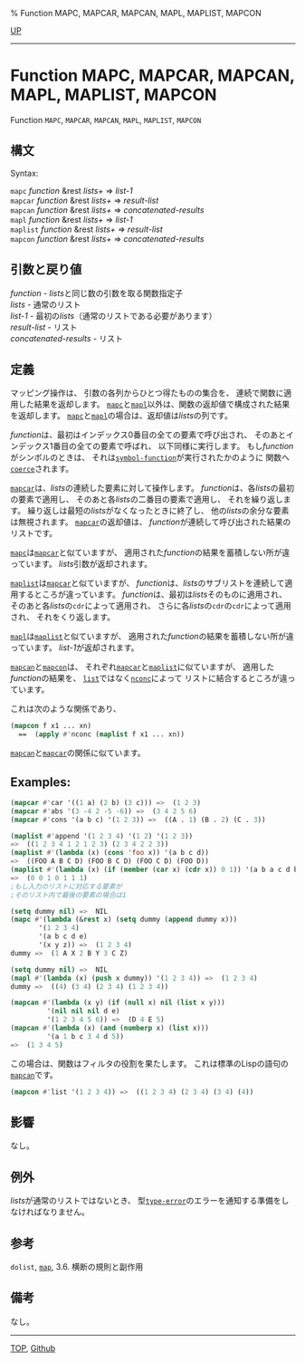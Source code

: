 % Function MAPC, MAPCAR, MAPCAN, MAPL, MAPLIST, MAPCON

[UP](14.2.html)  

---

# Function **MAPC, MAPCAR, MAPCAN, MAPL, MAPLIST, MAPCON**


Function `MAPC`, `MAPCAR`, `MAPCAN`, `MAPL`, `MAPLIST`, `MAPCON`

## 構文

Syntax:

`mapc` *function* &rest *lists+* => *list-1*  
`mapcar` *function* &rest *lists+* => *result-list*  
`mapcan` *function* &rest *lists+* => *concatenated-results*  
`mapl` *function* &rest *lists+* => *list-1*  
`maplist` *function* &rest *lists+* => *result-list*  
`mapcon` *function* &rest *lists+* => *concatenated-results*


## 引数と戻り値

*function* - *lists*と同じ数の引数を取る関数指定子  
*lists* - 通常のリスト  
*list-1* - 最初の*lists*（通常のリストである必要があります）  
*result-list* - リスト  
*concatenated-results* - リスト


## 定義

マッピング操作は、
引数の各列からひとつ得たものの集合を、
連続で関数に適用した結果を返却します。
[`mapc`](14.2.mapc.html)と[`mapl`](14.2.mapc.html)以外は、関数の返却値で構成された結果を返却します。
[`mapc`](14.2.mapc.html)と[`mapl`](14.2.mapc.html)の場合は、返却値は*lists*の列です。

*function*は、最初はインデックス0番目の全ての要素で呼び出され、
そのあとインデックス1番目の全ての要素で呼ばれ、
以下同様に実行します。
もし*function*がシンボルのときは、
それは[`symbol-function`](10.2.symbol-function.html)が実行されたかのように
関数へ[`coerce`](4.4.coerce.html)されます。

[`mapcar`](14.2.mapc.html)は、*lists*の連続した要素に対して操作します。
*function*は、各*lists*の最初の要素で適用し、
そのあと各*lists*の二番目の要素で適用し、
それを繰り返します。
繰り返しは最短の*lists*がなくなったときに終了し、
他の*lists*の余分な要素は無視されます。
[`mapcar`](14.2.mapc.html)の返却値は、
*function*が連続して呼び出された結果のリストです。

[`mapc`](14.2.mapc.html)は[`mapcar`](14.2.mapc.html)と似ていますが、
適用された*function*の結果を蓄積しない所が違っています。
*lists*引数が返却されます。

[`maplist`](14.2.mapc.html)は[`mapcar`](14.2.mapc.html)と似ていますが、
*function*は、*lists*のサブリストを連続して適用するところが違っています。
*function*は、最初は*lists*そのものに適用され、
そのあと各*lists*の`cdr`によって適用され、
さらに各*lists*の`cdr`の`cdr`によって適用され、
それをくり返します。

[`mapl`](14.2.mapc.html)は[`maplist`](14.2.mapc.html)と似ていますが、
適用された*function*の結果を蓄積しない所が違っています。
*list-1*が返却されます。

[`mapcan`](14.2.mapc.html)と[`mapcon`](14.2.mapc.html)は、
それぞれ[`mapcar`](14.2.mapc.html)と[`maplist`](14.2.mapc.html)に似ていますが、
適用した*function*の結果を、
[`list`](14.2.list-function.html)ではなく[`nconc`](14.2.nconc.html)によって
リストに結合するところが違っています。

これは次のような関係であり、

```lisp
(mapcon f x1 ... xn)
  ==  (apply #'nconc (maplist f x1 ... xn))
```

[`mapcan`](14.2.mapc.html)と[`mapcar`](14.2.mapc.html)の関係に似ています。


## Examples:

```lisp
(mapcar #'car '((1 a) (2 b) (3 c))) =>  (1 2 3) 
(mapcar #'abs '(3 -4 2 -5 -6)) =>  (3 4 2 5 6)
(mapcar #'cons '(a b c) '(1 2 3)) =>  ((A . 1) (B . 2) (C . 3))

(maplist #'append '(1 2 3 4) '(1 2) '(1 2 3)) 
=>  ((1 2 3 4 1 2 1 2 3) (2 3 4 2 2 3)) 
(maplist #'(lambda (x) (cons 'foo x)) '(a b c d))
=>  ((FOO A B C D) (FOO B C D) (FOO C D) (FOO D))
(maplist #'(lambda (x) (if (member (car x) (cdr x)) 0 1)) '(a b a c d b c))
=>  (0 0 1 0 1 1 1)
;もし入力のリストに対応する要素が
;そのリスト内で最後の要素の場合は1

(setq dummy nil) =>  NIL 
(mapc #'(lambda (&rest x) (setq dummy (append dummy x)))
       '(1 2 3 4)
       '(a b c d e)
       '(x y z)) =>  (1 2 3 4) 
dummy =>  (1 A X 2 B Y 3 C Z)                   

(setq dummy nil) =>  NIL 
(mapl #'(lambda (x) (push x dummy)) '(1 2 3 4)) =>  (1 2 3 4) 
dummy =>  ((4) (3 4) (2 3 4) (1 2 3 4)) 

(mapcan #'(lambda (x y) (if (null x) nil (list x y)))
         '(nil nil nil d e)
         '(1 2 3 4 5 6)) =>  (D 4 E 5) 
(mapcan #'(lambda (x) (and (numberp x) (list x)))
         '(a 1 b c 3 4 d 5))
=>  (1 3 4 5)
```

この場合は、関数はフィルタの役割を果たします。
これは標準のLispの語句の[`mapcan`](14.2.mapc.html)です。

```lisp
(mapcon #'list '(1 2 3 4)) =>  ((1 2 3 4) (2 3 4) (3 4) (4)) 
```


## 影響

なし。


## 例外

*lists*が通常のリストではないとき、
型[`type-error`](4.4.type-error.html)のエラーを通知する準備をしなければなりません。


## 参考

`dolist`,
[`map`](17.3.map.html),
3.6. 横断の規則と副作用


## 備考

なし。


---
[TOP](index.html),  [Github](https://github.com/nptcl/npt-japanese)

